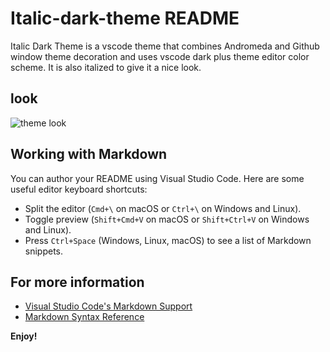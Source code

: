 # Italic-dark-theme README
 Italic Dark Theme is a vscode theme that combines Andromeda and Github window theme decoration and uses vscode dark plus theme editor color scheme. 
 It is also italized to give it a nice look.

## look
![theme look](https://kgopinion.com/wp-content/uploads/2023/11/theme.png)
 
## Working with Markdown

You can author your README using Visual Studio Code. Here are some useful editor keyboard shortcuts:

* Split the editor (`Cmd+\` on macOS or `Ctrl+\` on Windows and Linux).
* Toggle preview (`Shift+Cmd+V` on macOS or `Shift+Ctrl+V` on Windows and Linux).
* Press `Ctrl+Space` (Windows, Linux, macOS) to see a list of Markdown snippets.

## For more information

* [Visual Studio Code's Markdown Support](http://code.visualstudio.com/docs/languages/markdown)
* [Markdown Syntax Reference](https://help.github.com/articles/markdown-basics/)

**Enjoy!**
